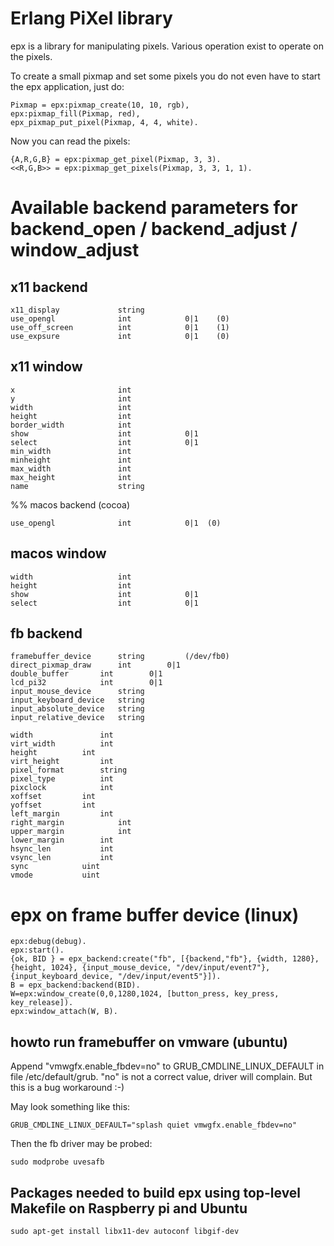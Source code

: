 Erlang PiXel library
====================

epx is a library for manipulating pixels. Various operation exist
to operate on the pixels.

To create a small pixmap and set some pixels you do not even have to
start the epx application, just do:

    Pixmap = epx:pixmap_create(10, 10, rgb),
    epx:pixmap_fill(Pixmap, red),
    epx_pixmap_put_pixel(Pixmap, 4, 4, white).

Now you can read the pixels:
 
    {A,R,G,B} = epx:pixmap_get_pixel(Pixmap, 3, 3).
    <<R,G,B>> = epx:pixmap_get_pixels(Pixmap, 3, 3, 1, 1).

# Available backend parameters for backend_open / backend_adjust / window_adjust 

## x11 backend

    x11_display             string
    use_opengl              int            0|1    (0)
    use_off_screen          int            0|1    (1)
    use_expsure             int            0|1    (0)
    
## x11 window

    x                       int
    y                       int
    width                   int
    height                  int
    border_width            int
    show                    int            0|1
    select                  int            0|1
    min_width               int
    minheight               int
    max_width               int
    max_height              int
    name                    string
    
%% macos backend (cocoa)

    use_opengl              int            0|1  (0)
    
## macos window

    width                   int
    height                  int
    show                    int            0|1
    select                  int            0|1

## fb backend

    framebuffer_device      string         (/dev/fb0)
    direct_pixmap_draw	    int		   0|1
    double_buffer	    int		   0|1
    lcd_pi32		    int		   0|1
    input_mouse_device      string
    input_keyboard_device   string
    input_absolute_device   string
    input_relative_device   string
    
    width 	    	    int
    virt_width		    int
    height		    int
    virt_height		    int
    pixel_format	    string
    pixel_type		    int
    pixclock		    int
    xoffset		    int
    yoffset		    int
    left_margin		    int
    right_margin            int
    upper_margin            int    
    lower_margin	    int
    hsync_len		    int
    vsync_len		    int
    sync		    uint
    vmode		    uint
    
# epx on frame buffer device (linux)

    epx:debug(debug).
    epx:start().
    {ok, BID } = epx_backend:create("fb", [{backend,"fb"}, {width, 1280}, {height, 1024}, {input_mouse_device, "/dev/input/event7"}, {input_keyboard_device, "/dev/input/event5"}]).
    B = epx_backend:backend(BID).
    W=epx:window_create(0,0,1280,1024, [button_press, key_press, key_release]).
    epx:window_attach(W, B).


## howto run framebuffer on vmware (ubuntu)

Append "vmwgfx.enable_fbdev=no" to GRUB_CMDLINE_LINUX_DEFAULT in file /etc/default/grub. "no" is not a correct value, driver will complain. But this is a bug workaround :-)

May look something like this:

    GRUB_CMDLINE_LINUX_DEFAULT="splash quiet vmwgfx.enable_fbdev=no"

Then the fb driver may be probed:

    sudo modprobe uvesafb

## Packages needed to build epx using top-level Makefile on Raspberry pi and Ubuntu

	sudo apt-get install libx11-dev autoconf libgif-dev
